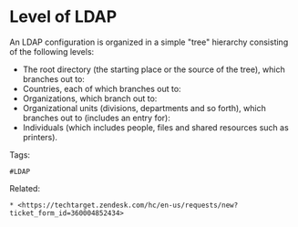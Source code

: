 # Level of LDAP

An LDAP configuration is organized in a simple "tree" hierarchy consisting of the following levels:
  * The root directory (the starting place or the source of the tree), which branches out to:
  * Countries, each of which branches out to:
  * Organizations, which branch out to:
  * Organizational units (divisions, departments and so forth), which branches out to (includes an entry for):
  * Individuals (which includes people, files and shared resources such as printers).

Tags:
```
#LDAP
```

Related:
```
* <https://techtarget.zendesk.com/hc/en-us/requests/new?ticket_form_id=360004852434>
```
